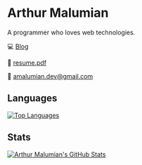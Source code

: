 # Arthur Malumian

A programmer who loves web technologies.

💻 [Blog](https://www.malumian.dev)

📄 [resume.pdf](https://www.malumian.dev/pdf/resume.pdf)

📧 [amalumian.dev@gmail.com](mailto:amalumian.dev@gmail.com)

## Languages

[![Top Languages](https://github-readme-stats.vercel.app/api/top-langs/?username=amalumian&layout=compact)](https://github.com/anuraghazra/github-readme-stats)

## Stats

[![Arthur Malumian's GitHub Stats](https://github-readme-stats.vercel.app/api?username=amalumian)](https://github.com/anuraghazra/github-readme-stats)
